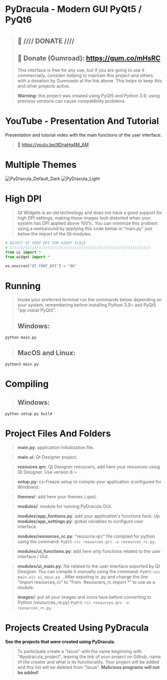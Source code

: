 # PyDracula - Modern GUI PyQt5 / PyQt6

#  

> ## :gift: **//// DONATE ////**
> ## 🔗 Donate (Gumroad): https://gum.co/mHsRC
> This interface is free for any use, but if you are going to use it commercially, consider helping to maintain this
> project and others with a donation by Gumroado at the link above. This helps to keep this and other projects active.

> **Warning**: this project was created using PyQt5 and Python 3.9, using previous versions can cause compatibility
> problems.

# YouTube - Presentation And Tutorial

Presentation and tutorial video with the main functions of the user interface.
> 🔗 https://youtu.be/9DnaHg4M_AM

# Multiple Themes

![PyDracula_Default_Dark](https://user-images.githubusercontent.com/60605512/112993874-0b647700-9140-11eb-8670-61322d70dbe3.png)
![PyDracula_Light](https://user-images.githubusercontent.com/60605512/112993918-18816600-9140-11eb-837c-e7a7c3d2b05e.png)

# High DPI

> Qt Widgets is an old technology and does not have a good support for high DPI settings, making these images look
> distorted when your system has DPI applied above 100%.
> You can minimize this problem using a workaround by applying this code below in "main.py" just below the import of the
> Qt modules.

```python
# ADJUST QT FONT DPI FOR HIGHT SCALE
# ///////////////////////////////////////////////////////////////
from ui import *
from widget import *

os.environ["QT_FONT_DPI"] = "96"
```

# Running

> Inside your preferred terminal run the commands below depending on your system, remembering before installing Python
> 3.9> and PyQt5 "pip install PyQt5".
> ## **Windows**:

```console
python main.py
```

> ## **MacOS and Linux**:

```console
python3 main.py
```

# Compiling

> ## **Windows**:

```console
python setup.py build
```

# Project Files And Folders

> **main.py**: application initialization file.

> **main.ui**: Qt Designer project.

> **resouces.qrc**: Qt Designer resoucers, add here your resources using Qt Designer. Use version 6 >

> **setup.py**: cx-Freeze setup to compile your application (configured for Windows).

> **themes/**: add here your themes (.qss).

> **modules/**: module for running PyDracula GUI.

> **modules/app_funtions.py**: add your application's functions here.
> Up
> **modules/app_settings.py**: global variables to configure user interface.

> **modules/resources_rc.py**: "resource.qrc" file compiled for python using the command:
```PyQt5-rcc resources.qrc -o resources_rc.py```.

> **modules/ui_functions.py**: add here only functions related to the user interface / GUI.

> **modules/ui_main.py**: file related to the user interface exported by Qt Designer. You can compile it manually using
> the command: ```PyQt5-uic main.ui> ui_main.py ```.
> After expoting in .py and change the line "import resources_rc" to "from. Resoucers_rc import *" to use as a module.

> **images/**: put all your images and icons here before converting to Python (resources_re.py)
```PyQt5-rcc resources.qrc -o resources_rc.py```.

# Projects Created Using PyDracula

**See the projects that were created using PyDracula.**
> To participate create a "Issue" with the name beginning with "#pydracula_project", leaving the link of your project on
> Github, name of the creator and what is its functionality. Your project will be added and this list will be deleted
> from "Issue".
**Malicious programs will not be added**!



